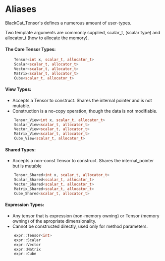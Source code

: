 # Aliases 

BlackCat_Tensor's defines a numerous amount of user-types.

Two template arguments are commonly supplied, scalar_t, (scalar type) and allocator_t (how to allocate the memory). 

#### The Core Tensor Types: 
```cpp  
    Tensor<int x, scalar_t, allocator_t> 
    Scalar<scalar_t, allocator_t>
    Vector<scalar_t, allocator_t>
    Matrix<scalar_t, allocator_t>
    Cube<scalar_t, allocator_t>
```

#### View Types:
- Accepts a Tensor to construct. Shares the internal pointer and is not mutable. 
- Construction is a no-copy operation, though the data is not modifiable. 
```cpp
    Tensor_View<int x, scalar_t, allocator_t>
    Scalar_View<scalar_t, allocator_t>
    Vector_View<scalar_t, allocator_t>
    Matrix_View<scalar_t, allocator_t>
    Cube_View<scalar_t, allocator_t>
```
#### Shared Types:
- Accepts a non-const Tensor to construct. Shares the internal_pointer but is mutable
```cpp
    Tensor_Shared<int x, scalar_t, allocator_t> 
    Scalar_Shared<scalar_t, allocator_t> 
    Vector_Shared<scalar_t, allocator_t>
    Matrix_Shared<scalar_t, allocator_t>
    Cube_Shared<scalar_t, allocator_t>
```
#### Expression Types:
- Any tensor that is expression (non-memory owning) or Tensor (memory owning) of the apropriate dimensionality.
- Cannot be constructed directly, used only for method parameters. 
```cpp
    expr::Tensor<int> 
    expr::Scalar
    expr::Vector
    expr::Matrix
    expr::Cube
  ```
